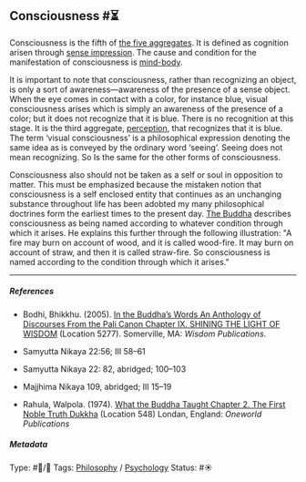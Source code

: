 ## Consciousness  #⏳

Consciousness is the fifth of [the five aggregates](The%20five%20aggregates.md). It is defined as cognition arisen through [sense impression](Sense%20impression.md). The cause and condition for the manifestation of consciousness is [mind-body](Mind-body.md). 

It is important to note that consciousness, rather than recognizing an object, is only a sort of awareness—awareness of the presence of a sense object. When the eye comes in contact with a color, for instance blue, visual consciousness arises which is simply an awareness of the presence of a color; but it does not recognize that it is blue. There is no recognition at this stage. It is the third aggregate, [perception](Perception.md), that recognizes that it is blue. The term ‘visual consciousness’ is a philosophical expression denoting the same idea as is conveyed by the ordinary word ‘seeing’. Seeing does not mean recognizing. So Is the same for the other forms of consciousness.

Consciousness also should not be taken as a self or soul in opposition to matter. This must be emphasized because the mistaken notion that consciousness is a self enclosed entity that continues as an unchanging substance throughout life has been adobted my many philosophical doctrines form the earliest times to the present day. [The Buddha]() describes consciousness as being named according to whatever condition through which it arises. He explains this further through the following illustration: "A fire may burn on account of wood, and it is called wood-fire. It may burn on account of straw, and then it is called straw-fire. So consciousness is named according to the condition through which it arises."

---

##### References

* Bodhi, Bhikkhu. (2005). [In the Buddha’s Words An Anthology of Discourses From the Pali Canon Chapter IX. SHINING THE LIGHT OF WISDOM](In%20the%20Buddha%E2%80%99s%20Words%20An%20Anthology%20of%20Discourses%20From%20the%20Pali%20Canon%20Chapter%20IX.%20SHINING%20THE%20LIGHT%20OF%20WISDOM.md) (Location 5277). Somerville, MA: *Wisdom Publications*.

* Samyutta Nikaya 22:56; III 58–61

* Samyutta Nikaya 22: 82, abridged; 100–103 

* Majjhima Nikaya 109, abridged; III 15–19

* Rahula, Walpola. (1974). [What the Buddha Taught Chapter 2. The First Noble Truth Dukkha](What%20the%20Buddha%20Taught%20Chapter%202.%20The%20First%20Noble%20Truth%20Dukkha.md) (Location 548) Londan, England: *Oneworld Publications*

##### Metadata

Type: #🔵/🔵 
Tags: [Philosophy](Philosophy.md) / [Psychology](Psychology.md) 
Status: #☀️ 

